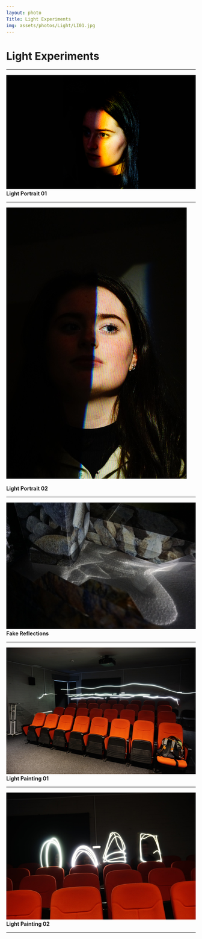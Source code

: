 ```yaml
---
layout: photo
Title: Light Experiments
img: assets/photos/Light/LI01.jpg
---
```


# Light Experiments

---

![Picture](/assets/photos/Light/LI01.jpg)
 **Light Portrait 01**

---

![Picture](/assets/photos/Light/LI02.jpg)

 **Light Portrait 02**

---

![Picture](/assets/photos/Light/LI03.jpg)
 **Fake Reflections**

---

![Picture](/assets/photos/Light/LI04.jpg)
 **Light Painting 01**

---

![Picture](/assets/photos/Light/LI05.jpg)
 **Light Painting 02**

---
